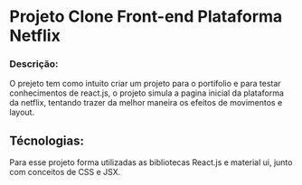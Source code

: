 # Projeto Clone Front-end Plataforma Netflix

### Descrição:
O prejeto tem como intuito criar um projeto para o portifolio e para testar conhecimentos de react.js, o projeto simula a pagina inicial da plataforma da netflix, tentando trazer da melhor maneira os efeitos de movimentos e layout.

## Técnologias:

Para esse projeto forma utilizadas as bibliotecas React.js e material ui, junto com conceitos de CSS e JSX.

